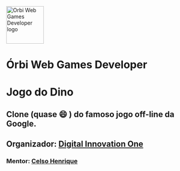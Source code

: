 <img src="https://hermes.digitalinnovation.one/tracks/5a0ef2bf-8cca-4be7-b506-3945fbb8f1d4.png" alt="Orbi Web Games Developer logo" style="height: 100px; width: 100px">

# Órbi Web Games Developer

# Jogo do Dino

## Clone (quase :smile: ) do famoso jogo off-line da Google.

## Organizador: [Digital Innovation One](https://web.dio.me/home)
### Mentor: [Celso Henrique](https://github.com/celso-henrique/dio-dino-game)
